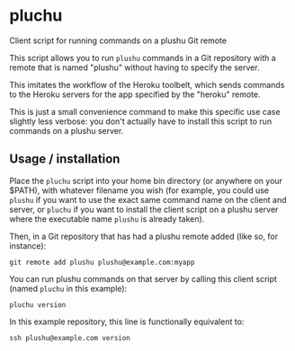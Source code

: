 # pluchu

Client script for running commands on a plushu Git remote

This script allows you to run `plushu` commands in a Git repository with a
remote that is named "plushu" without having to specify the server.

This imitates the workflow of the Heroku toolbelt, which sends commands to the
Heroku servers for the app specified by the "heroku" remote.

This is just a small convenience command to make this specific use case
slightly less verbose: you don't actually have to install this script to run
commands on a plushu server.

## Usage / installation

Place the `pluchu` script into your home bin directory (or anywhere on your
$PATH), with whatever filename you wish (for example, you could use `plushu` if
you want to use the exact same command name on the client and server, or
`pluchu` if you want to install the client script on a plushu server where the
executable name `plushu` is already taken).

Then, in a Git repository that has had a plushu remote added (like so, for
instance):

    git remote add plushu plushu@example.com:myapp

You can run plushu commands on that server by calling this client script (named
`pluchu` in this example):

    pluchu version

In this example repository, this line is functionally equivalent to:

    ssh plushu@example.com version
